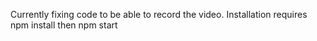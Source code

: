 Currently fixing code to be able to record the video. 
Installation requires npm install
then npm start
